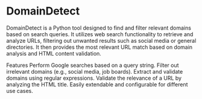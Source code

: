 # DomainDetect

DomainDetect is a Python tool designed to find and filter relevant domains based on search queries. It utilizes web search functionality to retrieve and analyze URLs, filtering out unwanted results such as social media or general directories. It then provides the most relevant URL match based on domain analysis and HTML content validation.

Features
Perform Google searches based on a query string.
Filter out irrelevant domains (e.g., social media, job boards).
Extract and validate domains using regular expressions.
Validate the relevance of a URL by analyzing the HTML title.
Easily extendable and configurable for different use cases.
